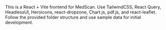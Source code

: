 <!-- Use this file to provide workspace-specific custom instructions to Copilot. For more details, visit https://code.visualstudio.com/docs/copilot/copilot-customization#_use-a-githubcopilotinstructionsmd-file -->

This is a React + Vite frontend for MedScan. Use TailwindCSS, React Query, HeadlessUI, Heroicons, react-dropzone, Chart.js, pdf.js, and react-leaflet. Follow the provided folder structure and use sample data for initial development.

